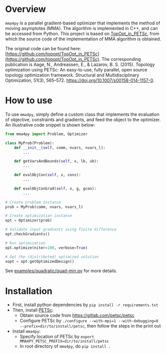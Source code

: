 # Overview
```mma4py``` is a parallel gradient-based optimizer that implements the method of moving asymptotes (MMA).
The algorithm is implemented in C++, and can be accessed from Python.
This project is based on [TopOpt_in_PETSc](https://github.com/topopt/TopOpt_in_PETSc), from which the source code of the implementation of MMA algorithm is obtained.

The original code can be found here: [https://github.com/topopt/TopOpt_in_PETSc](https://github.com/topopt/TopOpt_in_PETSc).
The corresponding publication is Aage, N., Andreassen, E., & Lazarov, B. S. (2015). Topology optimization using PETSc: An easy-to-use, fully parallel, open source topology optimization framework. Structural and Multidisciplinary Optimization, 51(3), 565–572. https://doi.org/10.1007/s00158-014-1157-0.


# How to use
To use ```mma4py```, simply define a custom class that implements the evaluation of objective, constraints and gradients, and feed the object to the optimizer.
An illustrative code snippet is shown below:

```python
from mma4py import Problem, Optimizer

class MyProb(Problem):
    def __init__(self, comm, nvars, nvars_l):
        ...

    def getVarsAndBounds(self, x, lb, ub):
        ...

    def evalObjCon(self, x, cons):
        ...

    def evalObjConGrad(self, x, g, gcon):
        ...

# Create problem instance
prob = MyProb(comm, nvars, nvars_l)

# Create optimization instance
opt = Optimizer(prob)

# Validate input gradients using finite difference
opt.checkGradients()

# Run optimization
opt.optimize(niter=100, verbose=True)

# Get the (distributed) optimized solution
xopt = opt.getOptimizedDesign()
```

See [examples/quadratic/quad-min.py](examples/quadratic/quad-min.py) for more details.

# Installation

- First, install python dependencies by ```pip install -r requirements.txt```
- Then, install [PETSc](https://petsc.org/release/):
    - Obtain source code from https://gitlab.com/petsc/petsc
    - Configure PETSc by ```./configure --with-mpi=1 --with-debugging=0 --prefix=dir/to/install/petsc```, then follow the steps in the print out
- Install ```mma4py```:
    - Specify location of PETSc by ```export MMA4PY_PETSC_PREFIX=dir/to/install/petsc```
    - In root directory of ```mma4py```, do ```pip install .```